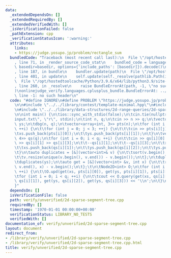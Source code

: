 ```yaml
---
data:
  _extendedDependsOn: []
  _extendedRequiredBy: []
  _extendedVerifiedWith: []
  _isVerificationFailed: false
  _pathExtension: cpp
  _verificationStatusIcon: ':warning:'
  attributes:
    links:
    - https://judge.yosupo.jp/problem/rectangle_sum
  bundledCode: "Traceback (most recent call last):\n  File \"/opt/hostedtoolcache/Python/3.9.6/x64/lib/python3.9/site-packages/onlinejudge_verify/documentation/build.py\"\
    , line 71, in _render_source_code_stat\n    bundled_code = language.bundle(stat.path,\
    \ basedir=basedir, options={'include_paths': [basedir]}).decode()\n  File \"/opt/hostedtoolcache/Python/3.9.6/x64/lib/python3.9/site-packages/onlinejudge_verify/languages/cplusplus.py\"\
    , line 187, in bundle\n    bundler.update(path)\n  File \"/opt/hostedtoolcache/Python/3.9.6/x64/lib/python3.9/site-packages/onlinejudge_verify/languages/cplusplus_bundle.py\"\
    , line 401, in update\n    self.update(self._resolve(pathlib.Path(included), included_from=path))\n\
    \  File \"/opt/hostedtoolcache/Python/3.9.6/x64/lib/python3.9/site-packages/onlinejudge_verify/languages/cplusplus_bundle.py\"\
    , line 260, in _resolve\n    raise BundleErrorAt(path, -1, \"no such header\"\
    )\nonlinejudge_verify.languages.cplusplus_bundle.BundleErrorAt: ../../library/data-structures/2d-range-queries/2d-sparse-segment-tree.hpp:\
    \ line -1: no such header\n"
  code: "#define IGNORE\n#define PROBLEM \"https://judge.yosupo.jp/problem/rectangle_sum\"\
    \n\n#include \"../../library/contest/template-minimal.hpp\"\n#include \"../../library/misc/easy-io.hpp\"\
    \n#include \"../../library/data-structures/2d-range-queries/2d-sparse-segment-tree.hpp\"\
    \n\nint main() {\n\tios::sync_with_stdio(false);\n\tcin.tie(nullptr);\n\tfreopen(\"\
    input.txt\", \"r\", stdin);\n\tint n, q;\n\tcin >> n >> q;\n\tvector<int> xs,\
    \ ys;\n\tdbg(n, q);\n\tvector<array<int, 3>> pts(n);\n\tfor (int i = 0; i < n;\
    \ ++i) {\n\t\tfor (int j = 0; j < 3; ++j) {\n\t\t\tcin >> pts[i][j];\n\t\t}\n\t\
    \txs.push_back(pts[i][0]);\n\t\tys.push_back(pts[i][1]);\n\t}\n\tvector<array<int,\
    \ 4>> qs(q);\n\tfor (int i = 0; i < q; ++i) {\n\t\tcin >> qs[i][0] >> qs[i][2]\
    \ >> qs[i][1] >> qs[i][3];\n\t\t--qs[i][1];\n\t\t--qs[i][3];\n\t\txs.push_back(qs[i][0]);\n\
    \t\txs.push_back(qs[i][1]);\n\t\tys.push_back(qs[i][2]);\n\t\tys.push_back(qs[i][3]);\n\
    \t}\n\tauto duplicates = [&](vector<int>& v) {\n\t\tsort(v.begin(), v.end());\n\
    \t\tv.resize(unique(v.begin(), v.end()) - v.begin());\n\t};\n\tduplicates(xs);\n\
    \tduplicates(ys);\n\tauto get = [&](vector<int> &v, int x) {\n\t\treturn lower_bound(v.begin(),\
    \ v.end(), x) - v.begin();\n\t};\t\n\tNode2D<int> O;\n\tfor (int i = 0; i < n;\
    \ ++i) {\n\t\tO.upd(get(xs, pts[i][0]), get(ys, pts[i][1]), pts[i][2]);\n\t}\n\
    \tfor (int i = 0; i < q; ++i) {\n\t\tcout << O.query(get(xs, qs[i][0]), get(xs,\
    \ qs[i][1]), get(ys, qs[i][2]), get(ys, qs[i][3])) << '\\n';\n\t}\n\treturn 0;\n\
    }"
  dependsOn: []
  isVerificationFile: false
  path: verify/unverified/2d-sparse-segment-tree.cpp
  requiredBy: []
  timestamp: '1970-01-01 00:00:00+00:00'
  verificationStatus: LIBRARY_NO_TESTS
  verifiedWith: []
documentation_of: verify/unverified/2d-sparse-segment-tree.cpp
layout: document
redirect_from:
- /library/verify/unverified/2d-sparse-segment-tree.cpp
- /library/verify/unverified/2d-sparse-segment-tree.cpp.html
title: verify/unverified/2d-sparse-segment-tree.cpp
---
```

